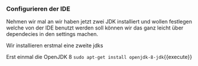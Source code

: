 ### Configurieren der IDE

Nehmen wir mal an wir haben jetzt zwei JDK installiert und wollen festlegen welche von der IDE benutzt werden soll können wir das 
ganz leicht über dependecies in den settings machen.

Wir installieren erstmal eine zweite jdks

Erst einmal die OpenJDK 8
`sudo apt-get install openjdk-8-jdk`{{execute}}


